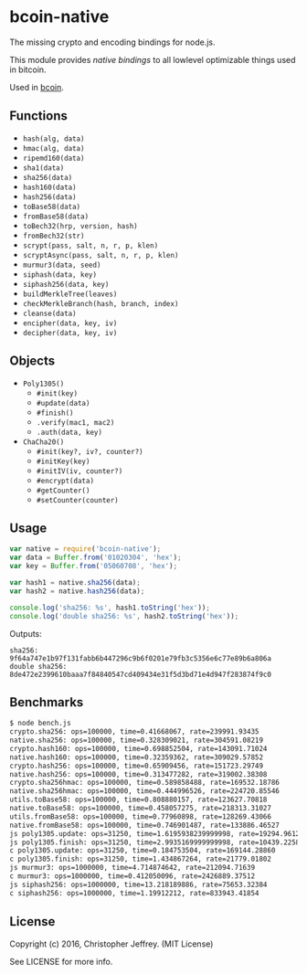 # bcoin-native

The missing crypto and encoding bindings for node.js.

This module provides _native bindings_ to all lowlevel optimizable things used
in bitcoin.

Used in [bcoin][bcoin].

## Functions
  - `hash(alg, data)`
  - `hmac(alg, data)`
  - `ripemd160(data)`
  - `sha1(data)`
  - `sha256(data)`
  - `hash160(data)`
  - `hash256(data)`
  - `toBase58(data)`
  - `fromBase58(data)`
  - `toBech32(hrp, version, hash)`
  - `fromBech32(str)`
  - `scrypt(pass, salt, n, r, p, klen)`
  - `scryptAsync(pass, salt, n, r, p, klen)`
  - `murmur3(data, seed)`
  - `siphash(data, key)`
  - `siphash256(data, key)`
  - `buildMerkleTree(leaves)`
  - `checkMerkleBranch(hash, branch, index)`
  - `cleanse(data)`
  - `encipher(data, key, iv)`
  - `decipher(data, key, iv)`

## Objects
  - `Poly1305()`
    - `#init(key)`
    - `#update(data)`
    - `#finish()`
    - `.verify(mac1, mac2)`
    - `.auth(data, key)`
  - `ChaCha20()`
    - `#init(key?, iv?, counter?)`
    - `#initKey(key)`
    - `#initIV(iv, counter?)`
    - `#encrypt(data)`
    - `#getCounter()`
    - `#setCounter(counter)`

## Usage

``` js
var native = require('bcoin-native');
var data = Buffer.from('01020304', 'hex');
var key = Buffer.from('05060708', 'hex');

var hash1 = native.sha256(data);
var hash2 = native.hash256(data);

console.log('sha256: %s', hash1.toString('hex'));
console.log('double sha256: %s', hash2.toString('hex'));
```

Outputs:

```
sha256: 9f64a747e1b97f131fabb6b447296c9b6f0201e79fb3c5356e6c77e89b6a806a
double sha256: 8de472e2399610baaa7f84840547cd409434e31f5d3bd71e4d947f283874f9c0
```

## Benchmarks

``` bash
$ node bench.js
crypto.sha256: ops=100000, time=0.41668067, rate=239991.93435
native.sha256: ops=100000, time=0.328309021, rate=304591.08219
crypto.hash160: ops=100000, time=0.698852504, rate=143091.71024
native.hash160: ops=100000, time=0.32359362, rate=309029.57852
crypto.hash256: ops=100000, time=0.65909456, rate=151723.29749
native.hash256: ops=100000, time=0.313477282, rate=319002.38308
crypto.sha256hmac: ops=100000, time=0.589858488, rate=169532.18786
native.sha256hmac: ops=100000, time=0.444996526, rate=224720.85546
utils.toBase58: ops=100000, time=0.808880157, rate=123627.70818
native.toBase58: ops=100000, time=0.458057275, rate=218313.31027
utils.fromBase58: ops=100000, time=0.77960898, rate=128269.43066
native.fromBase58: ops=100000, time=0.746901487, rate=133886.46527
js poly1305.update: ops=31250, time=1.6195938239999998, rate=19294.96120
js poly1305.finish: ops=31250, time=2.9935169999999998, rate=10439.22583
c poly1305.update: ops=31250, time=0.184753504, rate=169144.28860
c poly1305.finish: ops=31250, time=1.434867264, rate=21779.01802
js murmur3: ops=1000000, time=4.714874642, rate=212094.71639
c murmur3: ops=1000000, time=0.412050096, rate=2426889.37512
js siphash256: ops=1000000, time=13.218189886, rate=75653.32384
c siphash256: ops=1000000, time=1.19912212, rate=833943.41854
```

## License

Copyright (c) 2016, Christopher Jeffrey. (MIT License)

See LICENSE for more info.

[bcoin]: https://github.com/bcoin-org/bcoin
